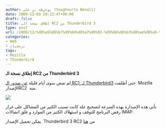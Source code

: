 ```yaml
---
author: يوغرطة بن علي (Youghourta Benali)
date: 2009-12-03 20:13:47+00:00
draft: false
title: إطلاق نسخة الـ RC2 من Thunderbird 3
type: post
url: /2009/12/%d8%a5%d8%b7%d9%84%d8%a7%d9%82-%d9%86%d8%b3%d8%ae%d8%a9-%d8%a7%d9%84%d9%80-rc2-%d9%85%d9%86-thunderbird-3/
categories:
- Web
- برمجيات
tags:
- Mozilla
- Thunderbird
---
```


**إطلاق نسخة الـ RC2 من Thunderbird 3**



لم تمض سوى أيام قليلة [عن صدور الـ RC1  لـ Thunderbird3](https://www.it-scoop.com/2009/11/%d8%a5%d8%b7%d9%84%d8%a7%d9%82-%d8%a7%d9%84%d8%a5%d8%b5%d8%af%d8%a7%d8%b1-rc1-%d9%84%d9%80-thunderbird-3/) حتى أطلقت  Mozilla  الإصدارRC2  منه.

![](http://djug.developpez.com/rsc/thunderbird-logo-64x64.png)


تأتي هذه الإصدارة بهذه السرعة لتصحيح علة كانت تسبب الكثير من المشاكل على غرار رفض البرنامج للتوقف و استهلاك الكثير من الموارد و غلق اتصالات IMAP.

يمكن تحميل الإصدار  Thunderbird 3 RC2 من [هنا](http://www.mozillamessaging.com/en-US/thunderbird/early_releases/downloads/)
